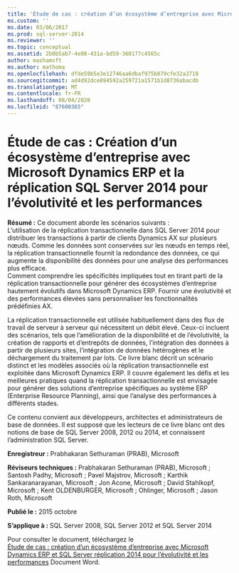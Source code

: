 ```yaml
---
title: 'Étude de cas : création d’un écosystème d’entreprise avec Microsoft Dynamics ERP et SQL Server réplication 2014 pour l’évolutivité et les performances | Microsoft Docs'
ms.custom: ''
ms.date: 03/06/2017
ms.prod: sql-server-2014
ms.reviewer: ''
ms.topic: conceptual
ms.assetid: 2b0b5ab7-4e08-431a-bd59-360177c4565c
author: mashamsft
ms.author: mathoma
ms.openlocfilehash: dfde59b5e3e12746aa6dbaf975b079cfe32a3718
ms.sourcegitcommit: ad4d92dce894592a259721a1571b1d8736abacdb
ms.translationtype: MT
ms.contentlocale: fr-FR
ms.lasthandoff: 08/04/2020
ms.locfileid: "87600365"
---
```

# <a name="case-study-building-an-enterprise-ecosystem-with-microsoft-dynamics-erp-and-sql-server-2014-replication-for-scalability-and-performance"></a>Étude de cas : Création d’un écosystème d’entreprise avec Microsoft Dynamics ERP et la réplication SQL Server 2014 pour l’évolutivité et les performances

  **Résumé :** Ce document aborde les scénarios suivants :  
L’utilisation de la réplication transactionnelle dans SQL Server 2014 pour distribuer les transactions à partir de clients Dynamics AX sur plusieurs nœuds. Comme les données sont conservées sur les nœuds en temps réel, la réplication transactionnelle fournit la redondance des données, ce qui augmente la disponibilité des données pour une analyse des performances plus efficace.  
Comment comprendre les spécificités impliquées tout en tirant parti de la réplication transactionnelle pour générer des écosystèmes d’entreprise hautement évolutifs dans Microsoft Dynamics ERP. Fournir une évolutivité et des performances élevées sans personnaliser les fonctionnalités prédéfinies AX.  
  
 La réplication transactionnelle est utilisée habituellement dans des flux de travail de serveur à serveur qui nécessitent un débit élevé. Ceux-ci incluent des scénarios, tels que l’amélioration de la disponibilité et de l’évolutivité, la création de rapports et d’entrepôts de données, l’intégration des données à partir de plusieurs sites, l’intégration de données hétérogènes et le déchargement du traitement par lots. Ce livre blanc décrit un scénario distinct et les modèles associés où la réplication transactionnelle est exploitée dans Microsoft Dynamics ERP. Il couvre également les défis et les meilleures pratiques quand la réplication transactionnelle est envisagée pour générer des solutions d’entreprise spécifiques au système ERP (Enterprise Resource Planning), ainsi que l’analyse des performances à différents stades.  
  
 Ce contenu convient aux développeurs, architectes et administrateurs de base de données. Il est supposé que les lecteurs de ce livre blanc ont des notions de base de SQL Server 2008, 2012 ou 2014, et connaissent l’administration SQL Server.  
  
 **Enregistreur :** Prabhakaran Sethuraman (PRAB), Microsoft  
  
 **Réviseurs techniques :** Prabhakaran Sethuraman (PRAB), Microsoft ; Santosh Padhy, Microsoft ; Pavel Majstrov, Microsoft ; Karthik Sankaranarayanan, Microsoft ; Jon Acone, Microsoft ; David Stahlkopf, Microsoft ; Kent OLDENBURGER, Microsoft ; Ohlinger, Microsoft ; Jason Roth, Microsoft  
  
 **Publié le :** 2015 octobre  
  
 **S’applique à :** SQL Server 2008, SQL Server 2012 et SQL Server 2014  
  
 Pour consulter le document, téléchargez le  
        [Étude de cas : création d’un écosystème d’entreprise avec Microsoft Dynamics ERP et SQL Server réplication 2014 pour l’évolutivité et les performances](https://download.microsoft.com/download/D/2/0/D20E1C5F-72EA-4505-9F26-FEF9550EFD44/A%20Case%20Study%20Using%20Replication%20to%20Build%20an%20Enterprise%20Ecosystem%20in%20Microsoft%20Dynamics%20ERP%20for%20Scalability%20and%20Performance.docx) Document Word.  
  
  
